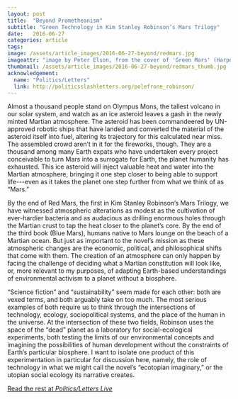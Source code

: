 ```yaml
--- 
layout: post
title:  "Beyond Prometheanism"
subtitle: "Green Technology in Kim Stanley Robinson’s Mars Trilogy"
date:   2016-06-27
categories: article
tags: 
image: /assets/article_images/2016-06-27-beyond/redmars.jpg
imageattr: "image by Peter Elson, from the cover of 'Green Mars' (HarperCollins UK, 1994)"
thumbnail: /assets/article_images/2016-06-27-beyond/redmars_thumb.jpg
acknowledgement:
  name: "Politics/Letters"
  link: http://politicsslashletters.org/polefrone_robinson/
---
```


Almost a thousand people stand on Olympus Mons, the tallest volcano in our
solar system, and watch as an ice asteroid leaves a gash in the newly minted
Martian atmosphere. The asteroid has been commandeered by UN-approved robotic
ships that have landed and converted the material of the asteroid itself into
fuel, altering its trajectory for this calculated near miss. The assembled
crowd aren’t in it for the fireworks, though. They are a thousand among many
Earth expats who have undertaken every project conceivable to turn Mars into
a surrogate for Earth, the planet humanity has exhausted. This ice asteroid
will inject valuable heat and water into the Martian atmosphere, bringing it
one step closer to being able to support life---even as it takes the planet one
step further from what we think of as “Mars.”

By the end of Red Mars, the first in Kim Stanley Robinson’s Mars Trilogy, we
have witnessed atmospheric alterations as modest as the cultivation of
ever-hardier bacteria and as audacious as drilling enormous holes through the
Martian crust to tap the heat closer to the planet’s core. By the end of the
third book (Blue Mars), humans native to Mars lounge on the beach of a Martian
ocean. But just as important to the novel’s mission as these atmospheric
changes are the economic, political, and philosophical shifts that come with
them. The creation of an atmosphere can only happen by facing the challenge of
deciding what a Martian constitution will look like, or, more relevant to my
purposes, of adapting Earth-based understandings of environmental activism to
a planet without a biosphere.

“Science fiction” and “sustainability” seem made for each other: both are vexed
terms, and both arguably take on too much. The most serious examples of both
require us to think through the intersections of technology, ecology,
sociopolitical systems, and the place of the human in the universe. At the
intersection of these two fields, Robinson uses the space of the “dead” planet
as a laboratory for social-ecological experiments, both testing the limits of
our environmental concepts and imagining the possibilities of human development
without the constraints of Earth’s particular biosphere. I want to isolate one
product of this experimentation in particular for discussion here, namely, the
role of technology in what we might call the novel’s “ecotopian imaginary,” or
the utopian social ecology its narrative creates.

[Read the rest at *Politics/Letters Live*](http://politicsslashletters.org/polefrone_robinson/)
